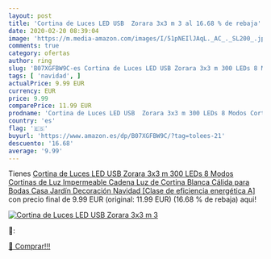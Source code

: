 ```yaml
---
layout: post
title: 'Cortina de Luces LED USB  Zorara 3x3 m 3 al 16.68 % de rebaja'
date: 2020-02-20 08:39:04
image: 'https://m.media-amazon.com/images/I/51pNEIlJAqL._AC_._SL200_.jpg'
comments: true
category: ofertas
author: ring
slug: 'B07XGFBW9C-es Cortina de Luces LED USB Zorara 3x3 m 300 LEDs 8 Modos...'
tags: [ 'navidad', ]
actualPrice: 9.99 EUR
currency: EUR
price: 9.99
comparePrice: 11.99 EUR
prodname: 'Cortina de Luces LED USB  Zorara 3x3 m 300 LEDs 8 Modos Cortinas de Luz Impermeable Cadena Luz de Cortina Blanca Cálida para Bodas  Casa  Jardín  Decoración Navidad [Clase de eficiencia energética A]'
country: 'es'
flag: '🇪🇸'
buyurl: 'https://www.amazon.es/dp/B07XGFBW9C/?tag=tolees-21'
descuento: '16.68'
average: '9.99'
---
```


Tienes [Cortina de Luces LED USB  Zorara 3x3 m 300 LEDs 8 Modos Cortinas de Luz Impermeable Cadena Luz de Cortina Blanca Cálida para Bodas  Casa  Jardín  Decoración Navidad [Clase de eficiencia energética A]](https://www.amazon.es/dp/B07XGFBW9C/?tag=tolees-21) con precio final de  9.99 EUR (original: 11.99 EUR) (16.68 %  de rebaja) aqui!

[![Cortina de Luces LED USB  Zorara 3x3 m 3](https://m.media-amazon.com/images/I/51pNEIlJAqL._AC_._SL200_.jpg)](https://www.amazon.es/dp/B07XGFBW9C/?tag=tolees-21)

🔎:


[🛒 Comprar!!!](https://www.amazon.es/dp/B07XGFBW9C/?tag=tolees-21)
